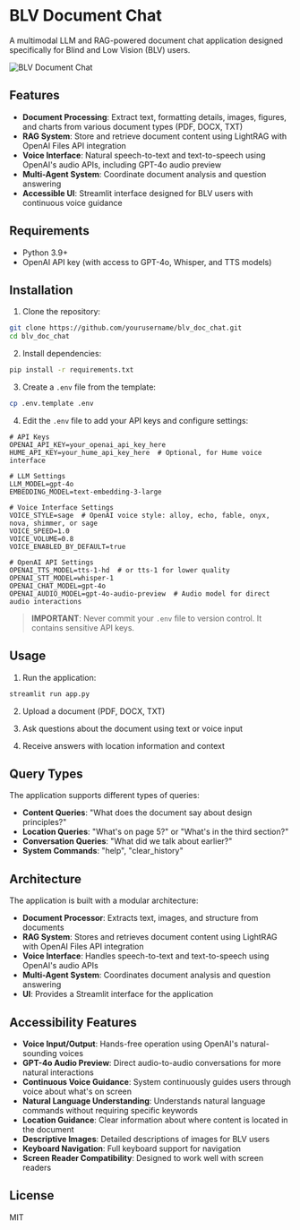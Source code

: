 # BLV Document Chat

A multimodal LLM and RAG-powered document chat application designed specifically for Blind and Low Vision (BLV) users.

![BLV Document Chat](https://via.placeholder.com/800x400?text=BLV+Document+Chat)

## Features

- **Document Processing**: Extract text, formatting details, images, figures, and charts from various document types (PDF, DOCX, TXT)
- **RAG System**: Store and retrieve document content using LightRAG with OpenAI Files API integration
- **Voice Interface**: Natural speech-to-text and text-to-speech using OpenAI's audio APIs, including GPT-4o audio preview
- **Multi-Agent System**: Coordinate document analysis and question answering
- **Accessible UI**: Streamlit interface designed for BLV users with continuous voice guidance

## Requirements

- Python 3.9+
- OpenAI API key (with access to GPT-4o, Whisper, and TTS models)

## Installation

1. Clone the repository:
```bash
git clone https://github.com/yourusername/blv_doc_chat.git
cd blv_doc_chat
```

2. Install dependencies:
```bash
pip install -r requirements.txt
```

3. Create a `.env` file from the template:
```bash
cp .env.template .env
```

4. Edit the `.env` file to add your API keys and configure settings:
```
# API Keys
OPENAI_API_KEY=your_openai_api_key_here
HUME_API_KEY=your_hume_api_key_here  # Optional, for Hume voice interface

# LLM Settings
LLM_MODEL=gpt-4o
EMBEDDING_MODEL=text-embedding-3-large

# Voice Interface Settings
VOICE_STYLE=sage  # OpenAI voice style: alloy, echo, fable, onyx, nova, shimmer, or sage
VOICE_SPEED=1.0
VOICE_VOLUME=0.8
VOICE_ENABLED_BY_DEFAULT=true

# OpenAI API Settings
OPENAI_TTS_MODEL=tts-1-hd  # or tts-1 for lower quality
OPENAI_STT_MODEL=whisper-1
OPENAI_CHAT_MODEL=gpt-4o
OPENAI_AUDIO_MODEL=gpt-4o-audio-preview  # Audio model for direct audio interactions
```

> **IMPORTANT**: Never commit your `.env` file to version control. It contains sensitive API keys.

## Usage

1. Run the application:
```bash
streamlit run app.py
```

2. Upload a document (PDF, DOCX, TXT)

3. Ask questions about the document using text or voice input

4. Receive answers with location information and context

## Query Types

The application supports different types of queries:

- **Content Queries**: "What does the document say about design principles?"
- **Location Queries**: "What's on page 5?" or "What's in the third section?"
- **Conversation Queries**: "What did we talk about earlier?"
- **System Commands**: "help", "clear_history"

## Architecture

The application is built with a modular architecture:

- **Document Processor**: Extracts text, images, and structure from documents
- **RAG System**: Stores and retrieves document content using LightRAG with OpenAI Files API integration
- **Voice Interface**: Handles speech-to-text and text-to-speech using OpenAI's audio APIs
- **Multi-Agent System**: Coordinates document analysis and question answering
- **UI**: Provides a Streamlit interface for the application

## Accessibility Features

- **Voice Input/Output**: Hands-free operation using OpenAI's natural-sounding voices
- **GPT-4o Audio Preview**: Direct audio-to-audio conversations for more natural interactions
- **Continuous Voice Guidance**: System continuously guides users through voice about what's on screen
- **Natural Language Understanding**: Understands natural language commands without requiring specific keywords
- **Location Guidance**: Clear information about where content is located in the document
- **Descriptive Images**: Detailed descriptions of images for BLV users
- **Keyboard Navigation**: Full keyboard support for navigation
- **Screen Reader Compatibility**: Designed to work well with screen readers

## License

MIT
